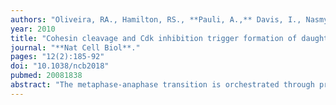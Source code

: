 ```yaml
---
authors: "Oliveira, RA., Hamilton, RS., **Pauli, A.,** Davis, I., Nasmyth, K."
year: 2010
title: "Cohesin cleavage and Cdk inhibition trigger formation of daughter nuclei"
journal: "**Nat Cell Biol**."
pages: "12(2):185-92"
doi: "10.1038/ncb2018"
pubmed: 20081838
abstract: "The metaphase-anaphase transition is orchestrated through proteolysis of numerous proteins by a ubiquitin protein ligase called the anaphase-promoting complex or cyclosome (APC/C). A crucial aspect of this process is sister chromatid separation, which is thought to be mediated by separase, a thiol protease activated by the APC/C. Separase cleaves cohesin, a ring-shaped complex that entraps sister DNAs. It is a matter of debate whether cohesin-independent forces also contribute to sister chromatid cohesion. Using 4D live-cell imaging of Drosophila melanogaster syncytial embryos blocked in metaphase (via APC/C inhibition), we show that artificial cohesin cleavage is sufficient to trigger chromosome disjunction. This is nevertheless insufficient for correct chromosome segregation. Kinetochore-microtubule attachments are rapidly destabilized by the loss of tension caused by cohesin cleavage in the presence of high Cdk1 (cyclin-dependent kinase 1) activity, as occurs when the APC/C cannot destroy mitotic cyclins. Metaphase chromosomes undergo a bona fide anaphase when cohesin cleavage is combined with Cdk1 inhibition. We conclude that only two key events, opening of cohesin rings and downregulation of Cdk1, are sufficient to drive proper segregation of chromosomes in anaphase."
---
```

